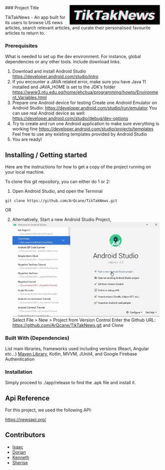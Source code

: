 <img src="./app/src/main/res/drawable-v24/logo.png" alt="Logo of the project" align="right">
### Project Title

TikTakNews - An app built for its users to browse US news articles, search relevant articles, and curate their personalised favourite articles to return to.

### Prerequisites
What is needed to set up the dev environment. For instance, global dependencies or any other tools. include download links.

1. Download and install Android Studio
   https://developer.android.com/studio/intro
2. If you encounter a JAVA related error, make sure you have Java 11 installed and JAVA_HOME is set to the JDK’s folder
   https://www3.ntu.edu.sg/home/ehchua/programming/howto/Environment_Variables.html
3. Prepare one Android device for testing
   Create one Android Emulator on Android Studio: https://developer.android.com/studio/run/emulator
   You can use real Android device as well: https://developer.android.com/studio/debug/dev-options
4. Try to create and run one Android application to make sure everything is working fine
   https://developer.android.com/studio/projects/templates
   Feel free to use any existing templates provided by Android Studio
5. You are ready!


## Installing / Getting started

Here are the instructions for how to get a copy of the project running on your local machine.

To clone this git repository, you can either do 1 or 2:
1. Open Android Studio, and open the Terminal

```shell
git clone https://github.com/ArQcane/TikTakNews.git
```
OR 

2. Alternatively,
Start a new Android Studio Project,
![img.png](img.png)
Select File > New > Project from Version Control
Enter the Github URL: https://github.com/ArQcane/TikTakNews.git
and Clone

### Built With (Dependencies)
List main libraries, frameworks used including versions (React, Angular etc...)
[Maven Library](https://mvnrepository.com/), Kotlin, MVVM, JUnit4, and Google Firebase Authentication 

### Installation

Simply proceed to ./app/release to find the .apk file and install it.

## Api Reference

For this project, we used the following API:

https://newsapi.org/

## Contributors

* [Isaac](https://github.com/ArQcane)
* [Dorian](https://github.com/dorianfong98)
* [Kenneth](https://github.com/Scrunchy711)
* [Sherise](http://github.com/sherise911)

